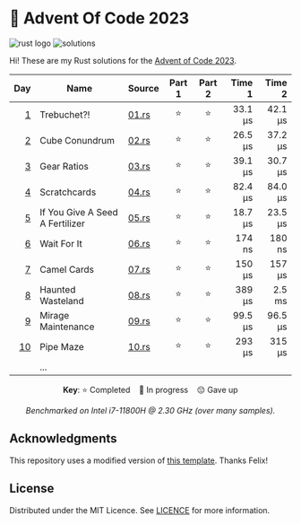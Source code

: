 # 🎄 Advent Of Code 2023

![rust logo][rust-badge] ![solutions][solutions-badge]

Hi! These are my Rust solutions for the [Advent of Code 2023][advent-of-code].

<div align="center">

|       Day | Name                            | Source       | Part 1 | Part 2 |  Time 1 |  Time 2 |
| --------: | ------------------------------- | ------------ | :----: | :----: | ------: | ------: |
|  [1][p01] | Trebuchet?!                     | [01.rs][s01] |   ⭐   |   ⭐   | 33.1 µs | 42.1 µs |
|  [2][p02] | Cube Conundrum                  | [02.rs][s02] |   ⭐   |   ⭐   | 26.5 µs | 37.2 µs |
|  [3][p03] | Gear Ratios                     | [03.rs][s03] |   ⭐   |   ⭐   | 39.1 µs | 30.7 µs |
|  [4][p04] | Scratchcards                    | [04.rs][s04] |   ⭐   |   ⭐   | 82.4 µs | 84.0 µs |
|  [5][p05] | If You Give A Seed A Fertilizer | [05.rs][s05] |   ⭐   |   ⭐   | 18.7 µs | 23.5 µs |
|  [6][p06] | Wait For It                     | [06.rs][s06] |   ⭐   |   ⭐   |  174 ns |  180 ns |
|  [7][p07] | Camel Cards                     | [07.rs][s07] |   ⭐   |   ⭐   |  150 µs |  157 µs |
|  [8][p08] | Haunted Wasteland               | [08.rs][s08] |   ⭐   |   ⭐   |  389 µs |  2.5 ms |
|  [9][p09] | Mirage Maintenance              | [09.rs][s09] |   ⭐   |   ⭐   | 99.5 µs | 96.5 µs |
| [10][p10] | Pipe Maze                       | [10.rs][s10] |   ⭐   |   ⭐   |  293 µs |  315 µs |
|           | ...                             |              |        |        |         |         |

**Key**: ⭐ Completed &nbsp;&nbsp; 🎁 In progress &nbsp;&nbsp; 😔 Gave up

_Benchmarked on Intel i7-11800H @ 2.30 GHz (over many samples)._

</div>

## Acknowledgments

This repository uses a modified version of [this template][template]. Thanks Felix!

## License

Distributed under the MIT Licence. See [LICENCE](LICENCE) for more information.

[rust-badge]: https://img.shields.io/badge/Rust-d55826?logo=rust&style=for-the-badge
[solutions-badge]: https://img.shields.io/badge/solutions-20/50-brightgreen?logo=star&style=for-the-badge
[advent-of-code]: https://adventofcode.com/
[rust]: https://www.rust-lang.org/
[template]: https://github.com/fspoettel/advent-of-code-rust
[p01]: https://adventofcode.com/2023/day/1
[p02]: https://adventofcode.com/2023/day/2
[p03]: https://adventofcode.com/2023/day/3
[p04]: https://adventofcode.com/2023/day/4
[p05]: https://adventofcode.com/2023/day/5
[p06]: https://adventofcode.com/2023/day/6
[p07]: https://adventofcode.com/2023/day/7
[p08]: https://adventofcode.com/2023/day/8
[p09]: https://adventofcode.com/2023/day/9
[p10]: https://adventofcode.com/2023/day/10
[s01]: src/bin/01.rs
[s02]: src/bin/02.rs
[s03]: src/bin/03.rs
[s04]: src/bin/04.rs
[s05]: src/bin/05.rs
[s06]: src/bin/06.rs
[s07]: src/bin/07.rs
[s08]: src/bin/08.rs
[s09]: src/bin/09.rs
[s10]: src/bin/10.rs
